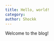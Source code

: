 ```yaml
---
title: Hello, world!
category: 
author: Shockk
---
```

Welcome to the blog!
<!--stackedit_data:
eyJoaXN0b3J5IjpbMTU5MDg1MzM1OCwtMTA3Mjg0MjQ0MCwtMj
AzMzczMjE3OCwyMTI5MDE0NDE0LDMxODY4NTI5OF19
-->